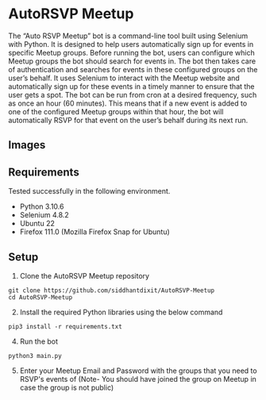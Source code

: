 # AutoRSVP Meetup

The “Auto RSVP Meetup” bot is a command-line tool built using Selenium with Python. It is designed to help users automatically sign up for events in specific Meetup groups. Before running the bot, users can configure which Meetup groups the bot should search for events in. The bot then takes care of authentication and searches for events in these configured groups on the user’s behalf. It uses Selenium to interact with the Meetup website and automatically sign up for these events in a timely manner to ensure that the user gets a spot. The bot can be run from cron at a desired frequency, such as once an hour (60 minutes). This means that if a new event is added to one of the configured Meetup groups within that hour, the bot will automatically RSVP for that event on the user’s behalf during its next run.

## Images


## Requirements
Tested successfully in the following environment.

- Python 3.10.6
- Selenium 4.8.2
- Ubuntu 22
- Firefox 111.0 (Mozilla Firefox Snap for Ubuntu)

## Setup
1. Clone the AutoRSVP Meetup repository
```
git clone https://github.com/siddhantdixit/AutoRSVP-Meetup
cd AutoRSVP-Meetup
```
2. Install the required Python libraries using the below command 
```
pip3 install -r requirements.txt
```
4. Run the bot 
```
python3 main.py
```
5. Enter your Meetup Email and Password with the groups that you need to RSVP's events of (Note- You should have joined the group on Meetup in case the group is not public) 


